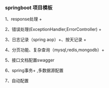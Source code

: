 ### springboot 项目模板

1、response处理 +

2、错误处理(ExceptionHandler,ErrorController) +

3、日志记录（spring aop）+、按天记录 +

4、分页功能、复杂查询（mysql,redis,mongodb）+

5、接口文档配置swagger

6、spring事务+ ,多数据源配置

7、自动配置